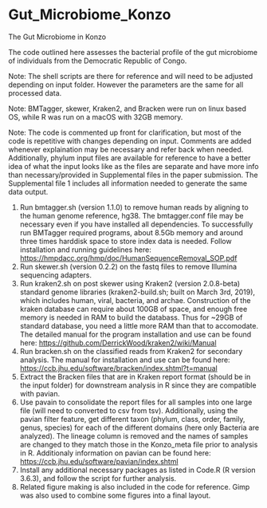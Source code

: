# Gut_Microbiome_Konzo
The Gut Microbiome in Konzo

The code outlined here assesses the bacterial profile of the gut microbiome of individuals from the Democratic Republic of Congo.

Note: The shell scripts are there for reference and will need to be adjusted depending on input folder. However the parameters are the same for all processed data. 

Note: BMTagger, skewer, Kraken2, and Bracken were run on linux based OS, while R was run on a macOS with 32GB memory.

Note: The code is commented up front for clarification, but most of the code is repetitive with changes depending on input. Comments are added whenever explaination may be necessary and refer back when needed. Additionally, phylum input files are available for reference to have a better idea of what the input looks like as the files are separate and have more info than necessary/provided in Supplemental files in the paper submission. The Supplemental file 1 includes all information needed to generate the same data output. 

1. Run bmtagger.sh (version 1.1.0) to remove human reads by aligning to the human genome reference, hg38. The bmtagger.conf file may be necessary even if you have installed all dependencies. To successfully run BMTagger required programs, about 8.5Gb memory and around three times harddisk space to store index data is needed. Follow installation and running guidelines here: https://hmpdacc.org/hmp/doc/HumanSequenceRemoval_SOP.pdf  
2. Run skewer.sh (version 0.2.2) on the fastq files to remove Illumina sequencing adapters. 
3. Run kraken2.sh on post skewer using Kraken2 (version 2.0.8-beta) standard genome libraries (kraken2-build.sh; built on March 3rd, 2019), which includes human, viral, bacteria, and archae. Construction of the kraken database can require about 100GB of space, and enough free memory is needed in RAM to build the databass. Thus for ~29GB of standard database, you need a little more RAM than that to accomodate. The detailed manual for the program installation and use can be found here: https://github.com/DerrickWood/kraken2/wiki/Manual
4. Run bracken.sh on the classified reads from Kraken2 for secondary analysis. The manual for installation and use can be found here: https://ccb.jhu.edu/software/bracken/index.shtml?t=manual
5. Extract the Bracken files that are in Kraken report format (should be in the input folder) for downstream analysis in R since they are compatible with pavian. 
6. Use pavain to consolidate the report files for all samples into one large file (will need to converted to csv from tsv). Additionally, using the pavian filter feature, get different taxon (phylum, class, order, family, genus, species) for each of the different domains (here only Bacteria are analyzed). The lineage column is removed and the names of samples are changed to they match those in the Konzo_meta file prior to analysis in R. Additionaly information on pavian can be found here: https://ccb.jhu.edu/software/pavian/index.shtml
7. Install any additional necessary packages as listed in Code.R (R version 3.6.3), and follow the script for further analysis.
8. Related figure making is also included in the code for reference. Gimp was also used to combine some figures into a final layout. 


